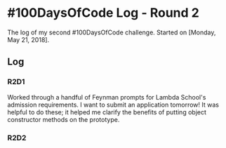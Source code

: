 # #100DaysOfCode Log - Round 2

The log of my second #100DaysOfCode challenge. Started on [Monday, May 21, 2018].

## Log

### R2D1 
Worked through a handful of Feynman prompts for Lambda School's admission requirements. I want to submit an application tomorrow! It was helpful to do these; it helped me clarify the benefits of putting object constructor methods on the prototype.

### R2D2
